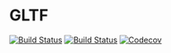 # GLTF

[![Build Status](https://travis-ci.com/Gnimuc/GLTF.jl.svg?branch=master)](https://travis-ci.com/Gnimuc/GLTF.jl)
[![Build Status](https://ci.appveyor.com/api/projects/status/github/Gnimuc/GLTF.jl?svg=true)](https://ci.appveyor.com/project/Gnimuc/GLTF-jl)
[![Codecov](https://codecov.io/gh/Gnimuc/GLTF.jl/branch/master/graph/badge.svg)](https://codecov.io/gh/Gnimuc/GLTF.jl)
